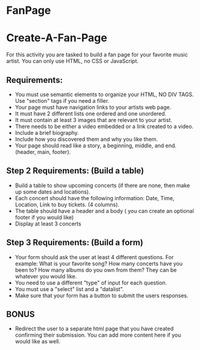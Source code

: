 # FanPage
# Create-A-Fan-Page

For this activity you are tasked to build a fan page for your favorite music artist. You can only use HTML, no CSS or JavaScript.

## Requirements:
  - You must use semantic elements to organize your HTML, NO DIV TAGS. Use "section" tags if you need a filler.
  - Your page must have navigation links to your artists web page.
  - It must have 2 different lists one ordered and one unordered.
  - It must contain at least 3 images that are relevant to your artist.
  - There needs to be either a video embedded or a link created to a video.
  - Include a brief biography. 
  - Include how you discovered them and why you like them.
  - Your page should read like a story, a beginning, middle, and end. (header, main, footer).
## Step 2 Requirements: (Build a table)
  - Build a table to show upcoming concerts (if there are none, then make up some dates and locations).
  - Each concert should have the following information: Date, Time, Location, Link to buy tickets. (4 columns).
  - The table should have a header and a body ( you can create an optional footer if you would like)
  - Display at least 3 concerts 
## Step 3 Requirements: (Build a form)
  - Your form should ask the user at least 4 different questions. For example: What is your favorite song? How many concerts have you been to? How many albums do you own from them? They can be whatever you would like.
  - You need to use a different "type" of input for each question.
  - You must use a "select" list and a "datalist".
  - Make sure that your form has a button to submit the users responses.

## BONUS
  - Redirect the user to a separate html page that you have created confirming their submission. You can add more content here if you would like as well.
